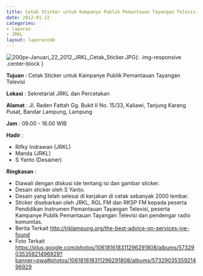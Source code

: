 ```yaml
---
title: Cetak Sticker untuk Kampanye Publik Pemantauan Tayangan Televisi
date: 2012-01-22
categories:
- laporan
- JRKL
layout: laporancmb
---
```

	
![200px-Januari_22_2012_JRKL_Cetak_Sticker.JPG](/uploads/200px-Januari_22_2012_JRKL_Cetak_Sticker.JPG){: .img-responsive .center-block }	
	
**Tujuan** :	Cetak Sticker untuk Kampanye Publik Pemantauan Tayangan Televisi
	
**Lokasi** :	Sekretariat JRKL dan Percetakan
	
**Alamat** : 	Jl. Raden Fattah Gg. Bukit II No. 15/33, Kaliawi, Tanjung Karang Pusat, Bandar Lampung, Lampung
	
**Jam** :	09.00 - 16.00 WIB
	
**Hadir** :	
*	Rifky Indrawan (JRKL)
*	Manda (JRKL)
*	S Yanto (Desainer)

**Ringkasan** :	
*	Diawali dengan diskusi ide tentang isi dan gambar sticker.
*	Desain sticker oleh S Yanto.
*	Desain yang telah selesai di kerjakan di cetak sebanyak 2000 lembar.
*	Sticker disebarkan oleh JRKL, RGL FM dan RKSP FM kepada peserta Pendidikan Instrumen Pemantauan Tayangan Televisi, peserta Kampanye Publik Pemantauan Tayangan Televisi dan pendengar radio komunitas.
*	Berita Terkait http://jrklampung.org/the-best-advice-on-services-ive-found
* Foto Terkait https://plus.google.com/photos/106181618311296291808/albums/5732903535921496929?banner=pwa#photos/106181618311296291808/albums/5732903535921496929
